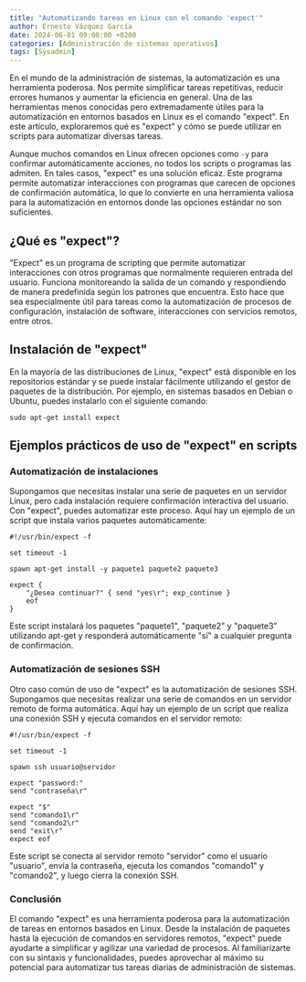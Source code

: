 ```yaml
---
title: "Automatizando tareas en Linux con el comando 'expect'"
author: Ernesto Vázquez García
date: 2024-06-01 09:00:00 +0200
categories: [Administración de sistemas operativos]
tags: [Sysadmin]
---
```


En el mundo de la administración de sistemas, la automatización es una herramienta poderosa. Nos permite simplificar tareas repetitivas, reducir errores humanos y aumentar la eficiencia en general. Una de las herramientas menos conocidas pero extremadamente útiles para la automatización en entornos basados en Linux es el comando "expect". En este artículo, exploraremos qué es "expect" y cómo se puede utilizar en scripts para automatizar diversas tareas.

Aunque muchos comandos en Linux ofrecen opciones como `-y` para confirmar automáticamente acciones, no todos los scripts o programas las admiten. En tales casos, "expect" es una solución eficaz. Este programa permite automatizar interacciones con programas que carecen de opciones de confirmación automática, lo que lo convierte en una herramienta valiosa para la automatización en entornos donde las opciones estándar no son suficientes.


## ¿Qué es "expect"?

"Expect" es un programa de scripting que permite automatizar interacciones con otros programas que normalmente requieren entrada del usuario. Funciona monitoreando la salida de un comando y respondiendo de manera predefinida según los patrones que encuentra. Esto hace que sea especialmente útil para tareas como la automatización de procesos de configuración, instalación de software, interacciones con servicios remotos, entre otros.

## Instalación de "expect"

En la mayoría de las distribuciones de Linux, "expect" está disponible en los repositorios estándar y se puede instalar fácilmente utilizando el gestor de paquetes de la distribución. Por ejemplo, en sistemas basados en Debian o Ubuntu, puedes instalarlo con el siguiente comando:

```
sudo apt-get install expect
```

## Ejemplos prácticos de uso de "expect" en scripts

### Automatización de instalaciones

Supongamos que necesitas instalar una serie de paquetes en un servidor Linux, pero cada instalación requiere confirmación interactiva del usuario. Con "expect", puedes automatizar este proceso. Aquí hay un ejemplo de un script que instala varios paquetes automáticamente:

```
#!/usr/bin/expect -f

set timeout -1

spawn apt-get install -y paquete1 paquete2 paquete3

expect {
    "¿Desea continuar?" { send "yes\r"; exp_continue }
    eof
}
```

Este script instalará los paquetes "paquete1", "paquete2" y "paquete3" utilizando apt-get y responderá automáticamente "sí" a cualquier pregunta de confirmación.

### Automatización de sesiones SSH

Otro caso común de uso de "expect" es la automatización de sesiones SSH. Supongamos que necesitas realizar una serie de comandos en un servidor remoto de forma automática. Aquí hay un ejemplo de un script que realiza una conexión SSH y ejecuta comandos en el servidor remoto:

```
#!/usr/bin/expect -f

set timeout -1

spawn ssh usuario@servidor

expect "password:"
send "contraseña\r"

expect "$"
send "comando1\r"
send "comando2\r"
send "exit\r"
expect eof
```

Este script se conecta al servidor remoto "servidor" como el usuario "usuario", envía la contraseña, ejecuta los comandos "comando1" y "comando2", y luego cierra la conexión SSH.

### Conclusión

El comando "expect" es una herramienta poderosa para la automatización de tareas en entornos basados en Linux. Desde la instalación de paquetes hasta la ejecución de comandos en servidores remotos, "expect" puede ayudarte a simplificar y agilizar una variedad de procesos. Al familiarizarte con su sintaxis y funcionalidades, puedes aprovechar al máximo su potencial para automatizar tus tareas diarias de administración de sistemas.
